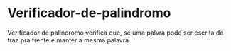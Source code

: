 # Verificador-de-palindromo
Verificador de palíndromo 
verifica que, se uma palvra pode ser escrita de traz pra frente e manter a mesma palavra.
